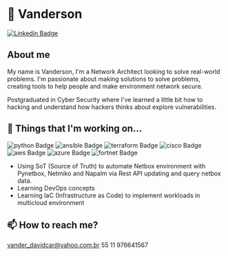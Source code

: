# 👋 Vanderson
[![Linkedin Badge](https://img.shields.io/badge/-LinkedIn-blue?style=flat-square&logo=Linkedin&logoColor=white&link=https://www.linkedin.com/in/vanderson-cardoso-1878a752/)](https://www.linkedin.com/in/vanderson-cardoso-1878a752/)

## About me
My name is Vanderson, I'm a Network Architect looking to solve real-world problems. I'm passionate about making solutions to solve problems, creating tools to help people and make environment network secure.

Postgraduated in Cyber Security where I've learned a little bit how to hacking and understand how hackers thinks about explore vulnerabilities.
## 👀 Things that I'm working on...

![python Badge](https://img.shields.io/badge/-Python-blue?style=flat-square&logo=python&logoColor=white)
![ansible Badge](https://img.shields.io/badge/-Ansible-black?style=flat-square&logo=ansible&logoColor=white)
![terraform Badge](https://img.shields.io/badge/-terraform-purple?style=flat-square&logo=terraform&logoColor=white)
![cisco Badge](https://img.shields.io/badge/-cisco-blue?style=flat-square&logo=cisco&logoColor=white)
![aws Badge](https://img.shields.io/badge/-AWS-orange?style=flat-square&logo=aws&logoColor=white)
![azure Badge](https://img.shields.io/badge/-Azure-blue?style=flat-square&logo=azure&logoColor=white)
![fortnet Badge](https://img.shields.io/badge/-fortinet-red?style=flat-square&logo=fortinet&logoColor=white)


- Using SoT (Source of Truth) to automate Netbox environment with Pynetbox, Netmiko and Napalm via Rest API updating and query netbox data.
- Learning DevOps concepts
- Learning IaC (Infrastructure as Code) to implement workloads in multicloud environment

## 📫 How to reach me?

vander_davidcar@yahoo.com.br
55 11 976641567

<!---
vanderdavidcar/vanderdavidcar is a ✨ special ✨ repository because its `README.md` (this file) appears on your GitHub profile.
You can click the Preview link to take a look at your changes.
--->
